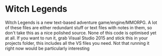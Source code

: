 # Witch Legends

Witch Legends is a new text-based adventure game/engine/MMORPG. 
A lot of these files are either redundant stuff or text files with notes in them, so don't take this as a nice polished source.
None of this code is optimised yet at all.
If you want to run it, grab Visual Studio 2015 and stick this in your projects folder, this includes all the VS files you need.
Not that running it right now would be particularly interesting
